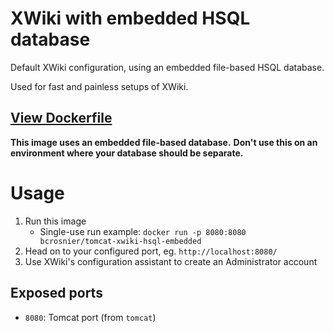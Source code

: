 # XWiki with embedded HSQL database

Default XWiki configuration, using an embedded file-based HSQL database.

Used for fast and painless setups of XWiki.

## [View Dockerfile](https://github.com/bcrosnier/docker.tomcat-xwiki-hsql-embedded/blob/master/Dockerfile)

**This image uses an embedded file-based database.**
**Don't use this on an environment where your database should be separate.**

# Usage

1. Run this image
   - Single-use run example: `docker run -p 8080:8080 bcrosnier/tomcat-xwiki-hsql-embedded`
2. Head on to your configured port, eg. `http://localhost:8080/`
3. Use XWiki's configuration assistant to create an Administrator account

## Exposed ports

- `8080`: Tomcat port (from `tomcat`)